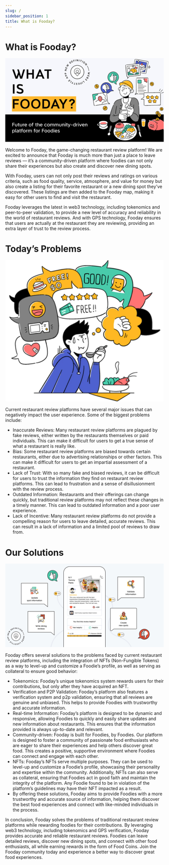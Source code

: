```yaml
---
slug: /
sidebar_position: 1
title: What is Fooday?
---
```


# What is Fooday?

![Banner](./what-is-fooday-medium.jpeg)

Welcome to Fooday, the game-changing restaurant review platform! We are excited to announce that Fooday is much more than just a place to leave reviews — it’s a community-driven platform where foodies can not only share their experiences but also create and discover new dining spots.

With Fooday, users can not only post their reviews and ratings on various criteria, such as food quality, service, atmosphere, and value for money but also create a listing for their favorite restaurant or a new dining spot they’ve discovered. These listings are then added to the Fooday map, making it easy for other users to find and visit the restaurant.

Fooday leverages the latest in web3 technology, including tokenomics and peer-to-peer validation, to provide a new level of accuracy and reliability in the world of restaurant reviews. And with GPS technology, Fooday ensures that users are actually at the restaurant they are reviewing, providing an extra layer of trust to the review process.

# Today’s Problems

![Problems Banner](./problem.webp)

Current restaurant review platforms have several major issues that can negatively impact the user experience. Some of the biggest problems include:

- Inaccurate Reviews: Many restaurant review platforms are plagued by fake reviews, either written by the restaurants themselves or paid individuals. This can make it difficult for users to get a true sense of what a restaurant is really like.
- Bias: Some restaurant review platforms are biased towards certain restaurants, either due to advertising relationships or other factors. This can make it difficult for users to get an impartial assessment of a restaurant.
- Lack of Trust: With so many fake and biased reviews, it can be difficult for users to trust the information they find on restaurant review platforms. This can lead to frustration and a sense of disillusionment with the review process.
- Outdated Information: Restaurants and their offerings can change quickly, but traditional review platforms may not reflect these changes in a timely manner. This can lead to outdated information and a poor user experience.
- Lack of Incentive: Many restaurant review platforms do not provide a compelling reason for users to leave detailed, accurate reviews. This can result in a lack of information and a limited pool of reviews to draw from.

# Our Solutions

![Solutions Banner](./what-is-fooday-medium2.jpeg)

Fooday offers several solutions to the problems faced by current restaurant review platforms, including the integration of NFTs (Non-Fungible Tokens) as a way to level-up and customize a Foodie’s profile, as well as serving as collateral to ensure good behavior:

- Tokenomics: Fooday’s unique tokenomics system rewards users for their contributions, but only after they have acquired an NFT.
- Verification and P2P Validation: Fooday’s platform also features a verification system and p2p validation, ensuring that all reviews are genuine and unbiased. This helps to provide Foodies with trustworthy and accurate information.
- Real-time Information: Fooday’s platform is designed to be dynamic and responsive, allowing Foodies to quickly and easily share updates and new information about restaurants. This ensures that the information provided is always up-to-date and relevant.
- Community-driven: Fooday is built for Foodies, by Foodies. Our platform is designed to foster a community of passionate food enthusiasts who are eager to share their experiences and help others discover great food. This creates a positive, supportive environment where Foodies can connect and engage with each other.
- NFTs: Fooday’s NFTs serve multiple purposes. They can be used to level-up and customize a Foodie’s profile, showcasing their personality and expertise within the community. Additionally, NFTs can also serve as collateral, ensuring that Foodies act in good faith and maintain the integrity of the platform. Any Foodie found to be in violation of the platform’s guidelines may have their NFT impacted as a result.
- By offering these solutions, Fooday aims to provide Foodies with a more trustworthy and accurate source of information, helping them discover the best food experiences and connect with like-minded individuals in the process.

In conclusion, Fooday solves the problems of traditional restaurant review platforms while rewarding foodies for their contributions. By leveraging web3 technology, including tokenomics and GPS verification, Fooday provides accurate and reliable restaurant reviews. Foodies can leave detailed reviews, discover new dining spots, and connect with other food enthusiasts, all while earning rewards in the form of Food Coins. Join the Fooday community today and experience a better way to discover great food experiences.
